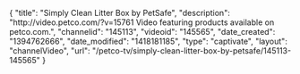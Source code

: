 {
    "title": "Simply Clean Litter Box by PetSafe",
    "description": "http:\/\/video.petco.com\/?v=15761 Video featuring products available on petco.com.",
    "channelid": "145113",
    "videoid": "145565",
    "date_created": "1394762666",
    "date_modified": "1418181185",
    "type": "captivate",
    "layout": "channelVideo",
    "url": "\/petco-tv\/simply-clean-litter-box-by-petsafe\/145113-145565"
}